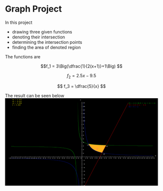 # Graph Project

In this project
- drawing three given functions
- denoting their intersection
- determining the intersection points
- finding the area of denoted region

The functions are

$$f_1 = 3\Big(\dfrac{1}{2(x+1)}+1\Big) $$

$$ f_2 = 2.5x-9.5 $$

$$ f_3 = \dfrac{5}{x} $$

The result can be seen below
![alt text](image.PNG)
